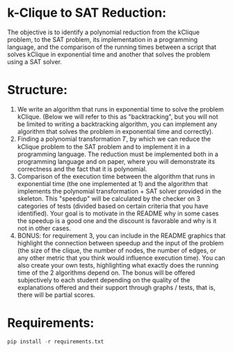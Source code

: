 
# k-Clique to SAT Reduction:
The objective is to identify a polynomial reduction from the kClique problem,
to the SAT problem, its implementation in a programming language, and the comparison
of the running times between a script that solves kClique in exponential time and another that
solves the problem using a SAT solver.

# Structure:
1. We write an algorithm that runs in exponential time to solve the problem kClique. (Below we will refer to this as "backtracking", but you will not be limited to writing a backtracking algorithm, you can implement any algorithm that solves the problem in exponential time and correctly).
2. Finding a polynomial transformation 𝑇, by which we can reduce the kClique problem to the SAT problem and to implement it in a programming language. The reduction must be implemented both in a programming language and on paper, where you will demonstrate its correctness and the fact that it is polynomial.
3. Comparison of the execution time between the algorithm that runs in exponential time (the one implemented at 1) and the algorithm that implements the polynomial transformation + SAT solver provided in the skeleton. This "speedup" will be calculated by the checker on 3 categories of tests (divided based on certain criteria that you have identified). Your goal is to motivate in the README why in some cases the speedup is a good one and the discount is favorable and why is it not in other cases.
4. BONUS: for requirement 3, you can include in the README graphics that highlight the connection between speedup and the input of the problem (the size of the clique, the number of nodes, the number of edges, or any other metric that you think would influence execution time). You can also create your own tests, highlighting what exactly does the running time of the 2 algorithms depend on. The bonus will be offered subjectively to each student depending on the quality of the explanations offered and their support through graphs / tests, that is, there will be partial scores.

# Requirements:
```python
pip install -r requirements.txt
